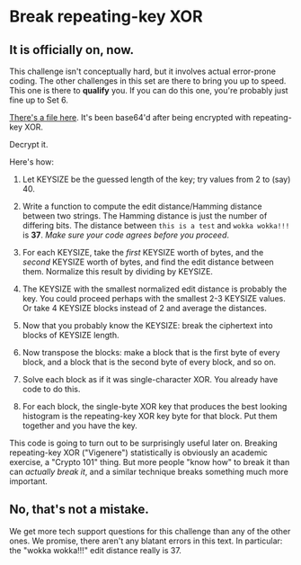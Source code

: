# Break repeating-key XOR

## It is officially on, now.

This challenge isn't conceptually hard, but it involves actual error-prone coding. The other challenges in this set are there to bring you up to speed. This one is there to **qualify** you. If you can do this one, you're probably just fine up to Set 6.

[There's a file here](https://cryptopals.com/static/challenge-data/6.txt). It's been base64'd after being encrypted with repeating-key XOR.

Decrypt it.

Here's how:

1. Let KEYSIZE be the guessed length of the key; try values from 2 to (say) 40.

2. Write a function to compute the edit distance/Hamming distance between two strings. The Hamming distance is just the number of differing bits. The distance between ```this is a test``` and ```wokka wokka!!!``` is **37**. *Make sure your code agrees before you proceed*.

3. For each KEYSIZE, take the *first* KEYSIZE worth of bytes, and the *second* KEYSIZE worth of bytes, and find the edit distance between them. Normalize this result by dividing by KEYSIZE.

4. The KEYSIZE with the smallest normalized edit distance is probably the key. You could proceed perhaps with the smallest 2-3 KEYSIZE values. Or take 4 KEYSIZE blocks instead of 2 and average the distances.

5. Now that you probably know the KEYSIZE: break the ciphertext into blocks of KEYSIZE length.

6. Now transpose the blocks: make a block that is the first byte of every block, and a block that is the second byte of every block, and so on.

7. Solve each block as if it was single-character XOR. You already have code to do this.

8. For each block, the single-byte XOR key that produces the best looking histogram is the repeating-key XOR key byte for that block. Put them together and you have the key.

This code is going to turn out to be surprisingly useful later on. Breaking repeating-key XOR ("Vigenere") statistically is obviously an academic exercise, a "Crypto 101" thing. But more people "know how" to break it than can *actually break it*, and a similar technique breaks something much more important.

## No, that's not a mistake.

We get more tech support questions for this challenge than any of the other ones. We promise, there aren't any blatant errors in this text. In particular: the "wokka wokka!!!" edit distance really is 37.